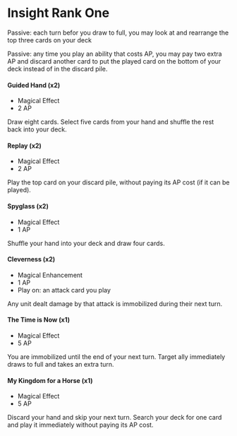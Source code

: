 # Insight Rank One

Passive: each turn befor you draw to full, you may look at and rearrange the top three cards on your deck

Passive: any time you play an ability that costs AP, you may pay two extra AP and discard another card to put the played card on the bottom of your deck instead of in the discard pile.

#### Guided Hand (x2)

- Magical Effect
- 2 AP

Draw eight cards. Select five cards from your hand and shuffle the rest back into your deck.

#### Replay (x2)

- Magical Effect
- 2 AP

Play the top card on your discard pile, without paying its AP cost (if it can be played).

#### Spyglass (x2)

- Magical Effect
- 1 AP

Shuffle your hand into your deck and draw four cards.

#### Cleverness (x2)

- Magical Enhancement
- 1 AP
- Play on: an attack card you play

Any unit dealt damage by that attack is immobilized during their next turn.

#### The Time is Now (x1)

- Magical Effect
- 5 AP

You are immobilized until the end of your next turn.
Target ally immediately draws to full and takes an extra turn.

#### My Kingdom for a Horse (x1)

- Magical Effect
- 5 AP

Discard your hand and skip your next turn.
Search your deck for one card and play it immediately without paying its AP cost.


